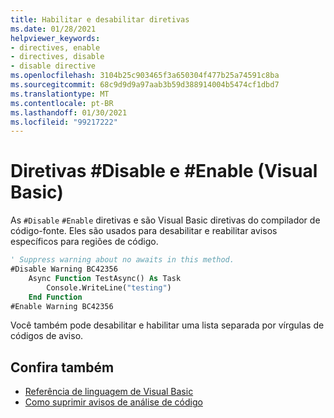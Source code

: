 ```yaml
---
title: Habilitar e desabilitar diretivas
ms.date: 01/28/2021
helpviewer_keywords:
- directives, enable
- directives, disable
- disable directive
ms.openlocfilehash: 3104b25c903465f3a650304f477b25a74591c8ba
ms.sourcegitcommit: 68c9d9d9a97aab3b59d388914004b5474cf1dbd7
ms.translationtype: MT
ms.contentlocale: pt-BR
ms.lasthandoff: 01/30/2021
ms.locfileid: "99217222"
---
```

# <a name="disable-and-enable-directives-visual-basic"></a>Diretivas #Disable e #Enable (Visual Basic)

As `#Disable` `#Enable` diretivas e são Visual Basic diretivas do compilador de código-fonte. Eles são usados para desabilitar e reabilitar avisos específicos para regiões de código.

```vb
' Suppress warning about no awaits in this method.
#Disable Warning BC42356
    Async Function TestAsync() As Task
        Console.WriteLine("testing")
    End Function
#Enable Warning BC42356
```

Você também pode desabilitar e habilitar uma lista separada por vírgulas de códigos de aviso.

## <a name="see-also"></a>Confira também

- [Referência de linguagem de Visual Basic](../index.md)
- [Como suprimir avisos de análise de código](../../../fundamentals/code-analysis/suppress-warnings.md)
